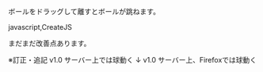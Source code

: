 ボールをドラッグして離すとボールが跳ねます。

javascript,CreateJS

まだまだ改善点あります。

※訂正・追記
v1.0 サーバー上では球動く
↓
v1.0 サーバー上、Firefoxでは球動く
